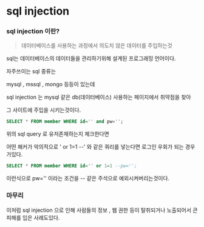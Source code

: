 # sql injection


### sql injection 이란?

> 데이터베이스를 사용하는 과정에서 의도치 않은 데이터를 주입하는것

sql는 데이터베이스의 데이터들을 관리하기위해 설계된 프로그래밍 언어이다.

자주쓰이는 sql 종류는

mysql , mssql , mongo 등등이 있는데

sql injection 는 mysql 같은 db(데이터베이스) 사용하는 페이지에서 취약점을 찾아

그 사이트에 주입을 시키는것이다.

```sql
SELECT * FROM member WHERE id='' and pw='';
```
위의 sql query 로 유저존재하는지 체크한다면

어떤 해커가 악의적으로
' or 1=1 --' 와 같은 쿼리를 넣는다면 로그인 우회가 되는 경우가있다.
```sql
SELECT * FROM member WHERE id='' or 1=1 --pw='';
```

이런식으로 pw='' 이라는 조건을 -- 같은 주석으로 예외시켜버리는것이다.

### 마무리

이처럼 sql injection 으로 인해
사람들의 정보 , 웹 권한 등이 탈취되거나 노출되어서 큰 피해를 입은 사례도있다.